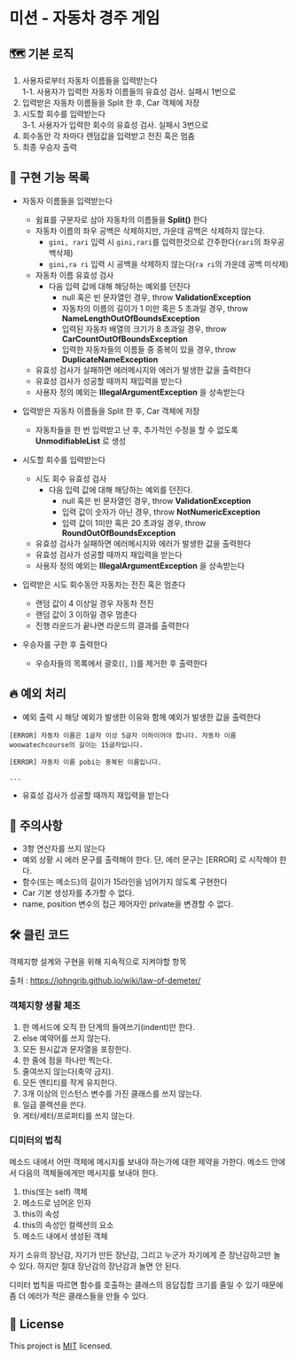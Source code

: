 # 미션 - 자동차 경주 게임
## 🗺 기본 로직
1. 사용자로부터 자동차 이름들을 입력받는다  
    1-1. 사용자가 입력한 자동차 이름들의 유효성 검사. 실패시 1번으로
2. 입력받은 자동차 이름들을 Split 한 후, Car 객체에 저장
3. 시도할 회수를 입력받는다  
   3-1. 사용자가 입력한 회수의 유효성 검사. 실패시 3번으로
4. 회수동안 각 차마다 랜덤값을 입력받고 전진 혹은 멈춤
5. 최종 우승자 출력

## 📝 구현 기능 목록
- 자동자 이름들을 입력받는다
  - 쉼표를 구분자로 삼아 자동차의 이름들을 **Split()** 한다
  - 자동차 이름의 좌우 공백은 삭제하지만, 가운데 공백은 삭제하지 않는다.
      - `gini, rari` 입력 시 `gini,rari`를 입력한것으로 간주한다(`rari`의 좌우공백삭제)
      - `gini,ra ri` 입력 시 공백을 삭제하지 않는다(`ra ri`의 가운데 공백 미삭제)
  - 자동차 이름 유효성 검사
    - 다음 입력 값에 대해 해당하는 예외를 던진다
      - null 혹은 빈 문자열인 경우, throw **ValidationException**  
      - 자동차의 이름의 길이가 1 미만 혹은 5 초과일 경우, throw **NameLengthOutOfBoundsException**
      - 입력된 자동차 배열의 크기가 8 초과일 경우, throw **CarCountOutOfBoundsException** 
      - 입력한 자동차들의 이름들 중 중복이 있을 경우, throw **DuplicateNameException**
  - 유효성 검사가 실패하면 에러메시지와 에러가 발생한 값을 출력한다
  - 유효성 검사가 성공할 때까지 재입력을 받는다
  - 사용자 정의 예외는 **IllegalArgumentException** 을 상속받는다
  

- 입력받은 자동차 이름들을 Split 한 후, Car 객체에 저장
  - 자동차들을 한 번 입력받고 난 후, 추가적인 수정을 할 수 없도록 **UnmodifiableList** 로 생성 
  

- 시도할 회수를 입력받는다
  - 시도 회수 유효성 검사
    - 다음 입력 값에 대해 해당하는 예외를 던진다. 
      - null 혹은 빈 문자열인 경우, throw **ValidationException**
      - 입력 값이 숫자가 아닌 경우, throw **NotNumericException**
      - 입력 값이 1미만 혹은 20 초과일 경우, throw **RoundOutOfBoundsException**
  - 유효성 검사가 실패하면 에러메시지와 에러가 발생한 값을 출력한다
  - 유효성 검사가 성공할 때까지 재입력을 받는다
  - 사용자 정의 예외는 **IllegalArgumentException** 을 상속받는다
  

- 입력받은 시도 회수동안 자동차는 전진 혹은 멈춘다
  - 랜덤 값이 4 이상일 경우 자동차 전진
  - 랜덤 값이 3 이하일 경우 멈춘다
  - 진행 라운드가 끝나면 라운드의 결과를 출력한다
  

- 우승자를 구한 후 출력한다
  - 우승자들의 목록에서 괄호(`[`, `]`)를 제거한 후 출력한다
  
## 🔥 예외 처리
- 예외 출력 시 해당 예외가 발생한 이유와 함께 예외가 발생한 값을 출력한다
```
[ERROR] 자동차 이름은 1글자 이상 5글자 이하이어야 합니다. 자동차 이름 woowatechcourse의 길이는 15글자입니다.

[ERROR] 자동차 이름 pobi는 중복된 이름입니다.

...
```

- 유효성 검사가 성공할 때까지 재입력을 받는다 
## 🚨 주의사항
- 3항 연산자를 쓰지 않는다
- 예외 상황 시 에러 문구를 출력해야 한다. 단, 에러 문구는 [ERROR] 로 시작해야 한다.
- 함수(또는 메소드)의 길이가 15라인을 넘어가지 않도록 구현한다
- Car 기본 생성자를 추가할 수 없다.
- name, position 변수의 접근 제어자인 private을 변경할 수 없다.

## 🛠 클린 코드
객체지향 설계와 구현을 위해 지속적으로 지켜야할 항목

출처 : https://johngrib.github.io/wiki/law-of-demeter/

### 객체지향 생활 체조
1. 한 메서드에 오직 한 단계의 들여쓰기(indent)만 한다.
2. else 예약어를 쓰지 않는다.
3. 모든 원시값과 문자열을 포장한다.
4. 한 줄에 점을 하나만 찍는다.
5. 줄여쓰지 않는다(축약 금지).
6. 모든 엔티티를 작게 유지한다.
7. 3개 이상의 인스턴스 변수를 가진 클래스를 쓰지 않는다.
8. 일급 콜렉션을 쓴다.
9. 게터/세터/프로퍼티를 쓰지 않는다.

### 디미터의 법칙
메소드 내에서 어떤 객체에 메시지를 보내야 하는가에 대한 제약을 가한다. 메소드 안에서 다음의 객체들에게만 메시지를 보내야 한다.
1. this(또는 self) 객체
2. 메소드로 넘어온 인자
3. this의 속성
4. this의 속성인 컬렉션의 요소
5. 메소드 내에서 생성된 객체

자기 소유의 장난감, 자기가 만든 장난감, 그리고 누군가 자기에게 준 장난감하고만 놀 수 있다. 하지만 절대 장난감의 장난감과 놀면 안 된다.

디미터 법칙을 따르면 함수를 호출하는 클래스의 응답집합 크기를 줄일 수 있기 때문에 좀 더 에러가 적은 클래스들을 만들 수 있다.

## 📝 License

This project is [MIT](https://github.com/woowacourse/java-racingcar-precourse/blob/master/LICENSE) licensed.
